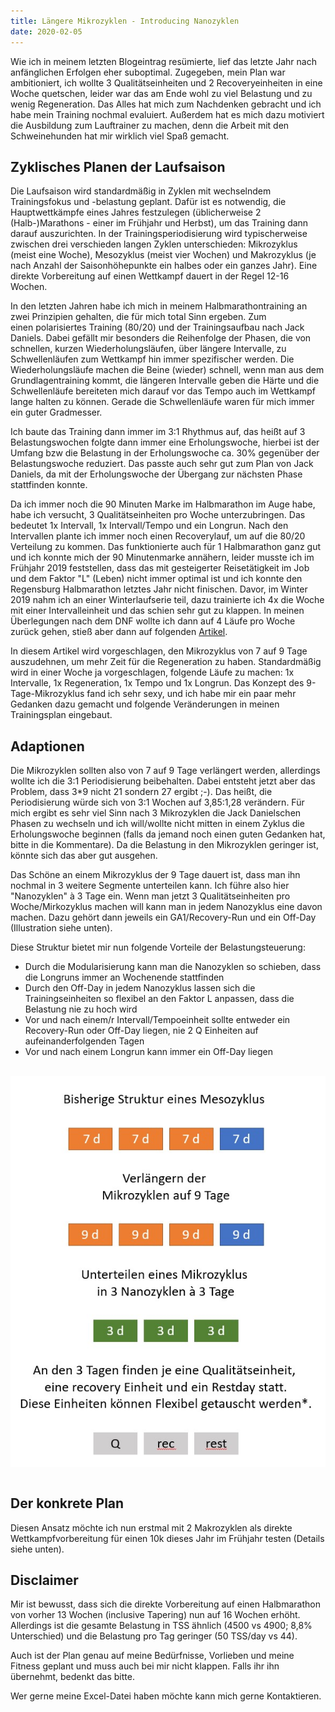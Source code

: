 ```yaml
---
title: Längere Mikrozyklen - Introducing Nanozyklen
date: 2020-02-05
---
```


Wie ich in meinem letzten Blogeintrag resümierte, lief das letzte Jahr nach anfänglichen Erfolgen eher suboptimal. Zugegeben, mein Plan war ambitioniert, ich wollte 3 Qualitätseinheiten und 2 Recoveryeinheiten in eine Woche quetschen, leider war das am Ende wohl zu viel Belastung und zu wenig Regeneration. Das Alles hat mich zum Nachdenken gebracht und ich habe mein Training nochmal evaluiert. Außerdem hat es mich dazu motiviert die Ausbildung zum Lauftrainer zu machen, denn die Arbeit mit den Schweinehunden hat mir wirklich viel Spaß gemacht.

## Zyklisches Planen der Laufsaison

Die Laufsaison wird standardmäßig in Zyklen mit wechselndem Trainingsfokus und -belastung geplant. Dafür ist es notwendig, die Hauptwettkämpfe eines Jahres festzulegen (üblicherweise 2 (Halb-)Marathons - einer im Frühjahr und Herbst), um das Training dann darauf auszurichten. In der Trainingsperiodisierung wird typischerweise zwischen drei verschieden langen Zyklen unterschieden: Mikrozyklus (meist eine Woche), Mesozyklus (meist vier Wochen) und Makrozyklus (je nach Anzahl der Saisonhöhepunkte ein halbes oder ein ganzes Jahr). Eine direkte Vorbereitung auf einen Wettkampf dauert in der Regel 12-16 Wochen.

In den letzten Jahren habe ich mich in meinem Halbmarathontraining an zwei Prinzipien gehalten, die für mich total Sinn ergeben. Zum einen polarisiertes Training (80/20) und der Trainingsaufbau nach Jack Daniels. Dabei gefällt mir besonders die Reihenfolge der Phasen, die von schnellen, kurzen Wiederholungsläufen, über längere Intervalle, zu Schwellenläufen zum Wettkampf hin immer spezifischer werden. Die Wiederholungsläufe machen die Beine (wieder) schnell, wenn man aus dem Grundlagentraining kommt, die längeren Intervalle geben die Härte und die Schwellenläufe bereiteten mich darauf vor das Tempo auch im Wettkampf lange halten zu können. Gerade die Schwellenläufe waren für mich immer ein guter Gradmesser.

Ich baute das Training dann immer im 3:1 Rhythmus auf, das heißt auf 3 Belastungswochen folgte dann immer eine Erholungswoche, hierbei ist der Umfang bzw die Belastung in der Erholungswoche ca. 30% gegenüber der Belastungswoche reduziert. Das passte auch sehr gut zum Plan von Jack Daniels, da mit der Erholungswoche der Übergang zur nächsten Phase stattfinden konnte.

Da ich immer noch die 90 Minuten Marke im Halbmarathon im Auge habe, habe ich versucht, 3 Qualitätseinheiten pro Woche unterzubringen. Das bedeutet 1x Intervall, 1x Intervall/Tempo und ein Longrun. Nach den Intervallen plante ich immer noch einen Recoverylauf, um auf die 80/20 Verteilung zu kommen. Das funktionierte auch für 1 Halbmarathon ganz gut und ich konnte mich der 90 Minutenmarke annähern, leider musste ich im Frühjahr 2019 feststellen, dass das mit gesteigerter Reisetätigkeit im Job und dem Faktor "L" (Leben) nicht immer optimal ist und ich konnte den Regensburg Halbmarathon letztes Jahr nicht finischen. Davor, im Winter 2019 nahm ich an einer Winterlaufserie teil, dazu trainierte ich 4x die Woche mit einer Intervalleinheit und das schien sehr gut zu klappen. In meinen Überlegungen nach dem DNF wollte ich dann auf 4 Läufe pro Woche zurück gehen, stieß aber dann auf folgenden <a href='https://runningscience.co.za/2019/01/15/the-myth-of-the-weekly-training-cycle/' class='external' target='_blank' rel='noopener'>Artikel</a>.

In diesem Artikel wird vorgeschlagen, den Mikrozyklus von 7 auf 9 Tage auszudehnen, um mehr Zeit für die Regeneration zu haben. Standardmäßig wird in einer Woche ja vorgeschlagen, folgende Läufe zu machen: 1x Intervalle, 1x Regeneration, 1x Tempo und 1x Longrun. Das Konzept des 9-Tage-Mikrozyklus fand ich sehr sexy, und ich habe mir ein paar mehr Gedanken dazu gemacht und folgende Veränderungen in meinen Trainingsplan eingebaut.

## Adaptionen

Die Mikrozyklen sollten also von 7 auf 9 Tage verlängert werden, allerdings wollte ich die 3:1 Periodisierung beibehalten. Dabei entsteht jetzt aber das Problem, dass 3\*9 nicht 21 sondern 27 ergibt ;-). Das heißt, die Periodisierung würde sich von 3:1 Wochen auf 3,85:1,28 verändern. Für mich ergibt es sehr viel Sinn nach 3 Mikrozyklen die Jack Danielschen Phasen zu wechseln und ich will/wollte nicht mitten in einem Zyklus die Erholungswoche beginnen (falls da jemand noch einen guten Gedanken hat, bitte in die Kommentare). Da die Belastung in den Mikrozyklen geringer ist, könnte sich das aber gut ausgehen.

Das Schöne an einem Mikrozyklus der 9 Tage dauert ist, dass man ihn nochmal in 3 weitere Segmente unterteilen kann. Ich führe also hier "Nanozyklen" à 3 Tage ein. Wenn man jetzt 3 Qualitätseinheiten pro Woche/Mirkozyklus machen will kann man in jedem Nanozyklus eine davon machen. Dazu gehört dann jeweils ein GA1/Recovery-Run und ein Off-Day (Illustration siehe unten).

Diese Struktur bietet mir nun folgende Vorteile der Belastungsteuerung:

-   Durch die Modularisierung kann man die Nanozyklen so schieben, dass die Longruns immer an Wochenende stattfinden
-   Durch den Off-Day in jedem Nanozyklus lassen sich die Trainingseinheiten so flexibel an den Faktor L anpassen, dass die Belastung nie zu hoch wird
-   Vor und nach einem/r Intervall/Tempoeinheit sollte entweder ein Recovery-Run oder Off-Day liegen, nie 2 Q Einheiten auf aufeinanderfolgenden Tagen
-   Vor und nach einem Longrun kann immer ein Off-Day liegen<br><br>

[<img src='/assets/images/Nanozyklen.jpg' class='w-3/5' align='center'/>](/assets/images/Nanozyklen.jpg)<br><br>

## Der konkrete Plan

Diesen Ansatz möchte ich nun erstmal mit 2 Makrozyklen als direkte Wettkampfvorbereitung für einen 10k dieses Jahr im Frühjahr testen (Details siehe unten).

## Disclaimer

Mir ist bewusst, dass sich die direkte Vorbereitung auf einen Halbmarathon von vorher 13 Wochen (inclusive Tapering) nun auf 16 Wochen erhöht. Allerdings ist die gesamte Belastung in TSS ähnlich (4500 vs 4900; 8,8% Unterschied) und die Belastung pro Tag geringer (50 TSS/day vs 44).

Auch ist der Plan genau auf meine Bedürfnisse, Vorlieben und meine Fitness geplant und muss auch bei mir nicht klappen. Falls ihr ihn übernehmt, bedenkt das bitte.

Wer gerne meine Excel-Datei haben möchte kann mich gerne Kontaktieren.<br><br>
